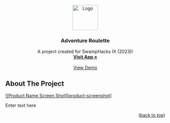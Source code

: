 <!-- PROJECT LOGO -->
<br />
<div align="center">
  <a href="https://github.com/colintle/swamphack-2023">
    <img src="![image](https://user-images.githubusercontent.com/109694719/215283284-44983db2-6b62-4a2a-b6eb-f150924011b0.png)" alt="Logo" width="80" height="80">
  </a>

  <h3 align="center">Adventure Roulette</h3>

  <p align="center">
    A project created for SwampHacks IX (2023)!
    <br />
    <a href="https://github.com/"><strong>Visit App »</strong></a>
    <br />
    <br />
    <a href="https://www.youtube.com/">View Demo</a>
  </p>
</div>

<!-- ABOUT THE PROJECT -->
## About The Project

[![Product Name Screen Shot][product-screenshot]](https://example.com)

Enter text here

<p align="right">(<a href="#readme-top">back to top</a>)</p>
